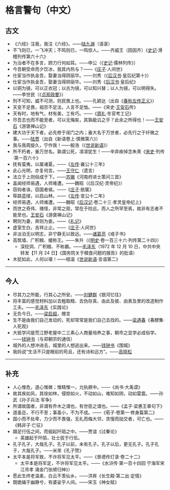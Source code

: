 # 格言警句（中文）

## 古文

- 《六经》注我，我注《六经》。——[陆九渊](../wiki/陆九渊.md)（语录）
- 不飞则已，一飞冲天；不鸣则已，一鸣惊人。——齐威王（田因齐）《[史记](../wiki/史记.md)·滑稽列传第六十六》
- 为治者不在多言，顾力行何如耳。——申公（《[史记](../wiki/史记.md)·儒林列传》）
- 今吾朝受命而夕饮冰，我其内热与？——《[庄子](../wiki/庄子.md)‧人间世》
- 仕宦当作执金吾，娶妻当得阴丽华。——刘秀（《[后汉书](../wiki/后汉书.md)·皇后纪第十》）
- 仕宦当作执金吾，娶妻当得阴丽华。——刘秀《[后汉书](../wiki/后汉书.md)·皇后纪》
- 以铜为镜，可以正衣冠；以古为镜，可以知兴替；以人为镜，可以明得失。——李世民（《[贞观政要](../wiki/贞观政要.md)》）
- 刑不可知，威不可测，则民畏上也。——孔颖达（出自《[春秋左传正义](../wiki/春秋左传正义.md)》）
- 天变不足畏，祖宗不足法，人言不足恤。——《宋史·[王安石](../wiki/王安石.md)传》
- 天有时，地有气，材有美，工有巧。——《[周礼](../wiki/周礼.md)·冬官考工记》
- 尽吾志也而不能至者，可以无悔矣，其孰能讥之乎？此余之所得也！——[王安石](../wiki/王安石.md)《游褒禅山记》
- 建大功于天下者，必先修于闺门之内；垂大名于万世者，必先行之于纤微之事。——[陆贾](../wiki/陆贾.md)（出自《新语卷上·慎微第六》）
- 我与我周旋久，宁作我！——殷浩（《[世说新语](../wiki/世说新语.md)》）
- 所不朽者，垂万世名。孰谓公死，凛凛犹生！——辛弃疾悼念朱熹《[宋史](../wiki/宋史.md)·列传·第一百六十》
- 抚有蛮夷，以属诸夏。——《[左传](../wiki/左传.md)·襄公十三年》
- 此心光明，亦复何言。——[王守仁](../wiki/王守仁.md)（遗言）
- 法立于上则俗成于下。——[苏辙](../wiki/苏辙.md)《河南府进士策问三首》
- 盖闻经师易遇，人师难遭。——魏昭（《后汉纪·灵帝纪》）
- 窃钩者诛，窃国者侯。——《[庄子](../wiki/庄子.md)·胠箧》
- 筚路蓝缕，以启山林。——《[左传](../wiki/左传.md)·宣公十二年》
- 经师易遇，人师难遭。——魏昭《[后汉记](../wiki/后汉记.md)·卷二十三·孝灵皇帝纪上》
- 而世之奇伟、瑰怪，非常之观，常在于险远，而人之所罕至焉，故非有志者不能至也。[王安石](../wiki/王安石.md)《游褒禅山记》
- 聘则为妻，奔则为妾。——《[礼记](../wiki/礼记.md)》
- 虚室生白，吉祥止止。——《[庄子](../wiki/庄子.md)·人间世》
- 非淡泊无以明志，非宁静无以致远。——[诸葛亮](../wiki/诸葛亮.md)《戒子书》
- 高筑墙、广积粮、缓称王。——朱升（《[明史](../wiki/明史.md)·卷一百三十六·列传第二十四》）
  - 深挖洞、广积粮、不称霸。——[毛泽东](../wiki/毛泽东.md)（1972 年 12 月 10 日，中共中央转发【11 月 24 日】《国务院关于粮食问题的报告》的批语）
- 木犹如此，人何以堪！——桓温《[世说新语](../wiki/世说新语.md)·言语第二》

---

## 今人

- 尽其力之所能，行其心之所安。——[刘健群](../wiki/刘健群.md)《银河忆往》
- 将丰富的感觉材料加以去粗取精、去伪存真、由此及彼、由表及里的改造制作工夫。——[毛泽东](../wiki/毛泽东.md)《实践论》
- 无负今日。——[梁启超](../wiki/梁启超.md)，赠言
- 生不是由我们自己发动的，死却常常是我们自己去找的。——[梁遇春](../wiki/梁遇春.md)《春醪集·人死观》
- 大抵学问是荒江野老屋中二三素心人商量培养之事，朝市之显学必成俗学。——[钱钟书](../wiki/钱钟书.md)（与郑朝宗的通信）
- 城外的人想冲进去，城里的人想逃出来。——[钱钟书](../wiki/钱钟书.md)《围城》
- 我妈说“生活不只是眼前的苟且，还有诗和远方”。——[高晓松](../wiki/高晓松.md)

---

## 补充

- 人心惟危，道心惟微；惟精惟一，允执厥中。——《尚书·大禹谟》
- 故其疾如风，其徐如林，侵掠如火，不动如山，难知如阴，动如雷震。——孙武《孙子兵法·军争》
- 所谓故国者，非谓有乔木之谓也，有世臣之谓也。——《孟子·梁惠王章句下》
- 道虽迩，不行不至；事虽小，不为不成。——《荀子·卷第一·修身篇第二》
- 国小而不处卑，力少而不畏强，无礼而侮大邻，贪愎而拙交者，可亡也。——《韩非子·亡征》
- 蹑足行伍之间，而倔起阡陌之中。——贾谊《过秦论》
  - 英雄起于阡陌，壮士拔于行伍。
- 孔子孔子，大哉孔子。孔子以前，未有孔子。孔子以后，更无孔子。孔子孔子，大哉孔子。——米芾《孔子赞》
- 太平本是将军致，不许将军见太平。——《景德传灯录·卷二十二》
  - 太平本是将军定，不许将军见太平。——《水浒传·第一百十四回 宁海军宋江吊孝 涌金门张顺归神》）
- 愿此生终老温柔，白云不羡仙乡。——洪昇《长生殿·第二出·定情》
- 既姽婳于幽静兮，有婆娑乎人间。——宋玉《神女赋》
